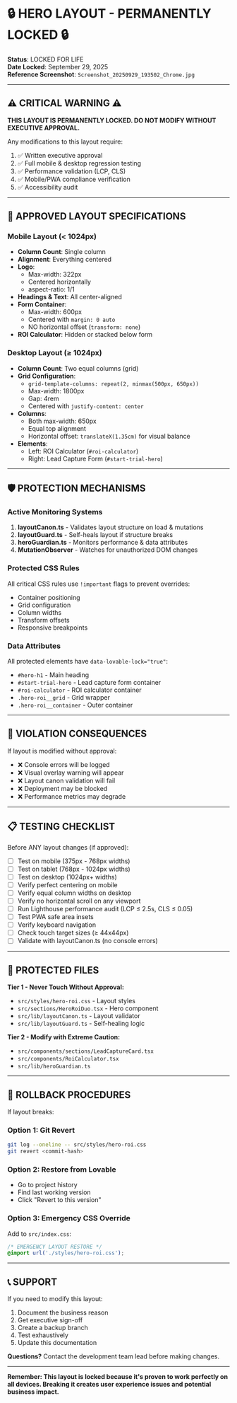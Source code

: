 # 🔒 HERO LAYOUT - PERMANENTLY LOCKED 🔒

**Status**: LOCKED FOR LIFE  
**Date Locked**: September 29, 2025  
**Reference Screenshot**: `Screenshot_20250929_193502_Chrome.jpg`

---

## ⚠️ CRITICAL WARNING ⚠️

**THIS LAYOUT IS PERMANENTLY LOCKED. DO NOT MODIFY WITHOUT EXECUTIVE APPROVAL.**

Any modifications to this layout require:
1. ✅ Written executive approval
2. ✅ Full mobile & desktop regression testing
3. ✅ Performance validation (LCP, CLS)
4. ✅ Mobile/PWA compliance verification
5. ✅ Accessibility audit

---

## 📐 APPROVED LAYOUT SPECIFICATIONS

### Mobile Layout (< 1024px)
- **Column Count**: Single column
- **Alignment**: Everything centered
- **Logo**: 
  - Max-width: 322px
  - Centered horizontally
  - aspect-ratio: 1/1
- **Headings & Text**: All center-aligned
- **Form Container**:
  - Max-width: 600px
  - Centered with `margin: 0 auto`
  - NO horizontal offset (`transform: none`)
- **ROI Calculator**: Hidden or stacked below form

### Desktop Layout (≥ 1024px)
- **Column Count**: Two equal columns (grid)
- **Grid Configuration**:
  - `grid-template-columns: repeat(2, minmax(500px, 650px))`
  - Max-width: 1800px
  - Gap: 4rem
  - Centered with `justify-content: center`
- **Columns**:
  - Both max-width: 650px
  - Equal top alignment
  - Horizontal offset: `translateX(1.35cm)` for visual balance
- **Elements**:
  - Left: ROI Calculator (`#roi-calculator`)
  - Right: Lead Capture Form (`#start-trial-hero`)

---

## 🛡️ PROTECTION MECHANISMS

### Active Monitoring Systems
1. **layoutCanon.ts** - Validates layout structure on load & mutations
2. **layoutGuard.ts** - Self-heals layout if structure breaks
3. **heroGuardian.ts** - Monitors performance & data attributes
4. **MutationObserver** - Watches for unauthorized DOM changes

### Protected CSS Rules
All critical CSS rules use `!important` flags to prevent overrides:
- Container positioning
- Grid configuration
- Column widths
- Transform offsets
- Responsive breakpoints

### Data Attributes
All protected elements have `data-lovable-lock="true"`:
- `#hero-h1` - Main heading
- `#start-trial-hero` - Lead capture form container
- `#roi-calculator` - ROI calculator container
- `.hero-roi__grid` - Grid wrapper
- `.hero-roi__container` - Outer container

---

## 🚨 VIOLATION CONSEQUENCES

If layout is modified without approval:
- ❌ Console errors will be logged
- ❌ Visual overlay warning will appear
- ❌ Layout canon validation will fail
- ❌ Deployment may be blocked
- ❌ Performance metrics may degrade

---

## 📋 TESTING CHECKLIST

Before ANY layout changes (if approved):
- [ ] Test on mobile (375px - 768px widths)
- [ ] Test on tablet (768px - 1024px widths)
- [ ] Test on desktop (1024px+ widths)
- [ ] Verify perfect centering on mobile
- [ ] Verify equal column widths on desktop
- [ ] Verify no horizontal scroll on any viewport
- [ ] Run Lighthouse performance audit (LCP ≤ 2.5s, CLS ≤ 0.05)
- [ ] Test PWA safe area insets
- [ ] Verify keyboard navigation
- [ ] Check touch target sizes (≥ 44x44px)
- [ ] Validate with layoutCanon.ts (no console errors)

---

## 📁 PROTECTED FILES

**Tier 1 - Never Touch Without Approval:**
- `src/styles/hero-roi.css` - Layout styles
- `src/sections/HeroRoiDuo.tsx` - Hero component
- `src/lib/layoutCanon.ts` - Layout validator
- `src/lib/layoutGuard.ts` - Self-healing logic

**Tier 2 - Modify with Extreme Caution:**
- `src/components/sections/LeadCaptureCard.tsx`
- `src/components/RoiCalculator.tsx`
- `src/lib/heroGuardian.ts`

---

## 🔄 ROLLBACK PROCEDURES

If layout breaks:

### Option 1: Git Revert
```bash
git log --oneline -- src/styles/hero-roi.css
git revert <commit-hash>
```

### Option 2: Restore from Lovable
- Go to project history
- Find last working version
- Click "Revert to this version"

### Option 3: Emergency CSS Override
Add to `src/index.css`:
```css
/* EMERGENCY LAYOUT RESTORE */
@import url('./styles/hero-roi.css');
```

---

## 📞 SUPPORT

If you need to modify this layout:
1. Document the business reason
2. Get executive sign-off
3. Create a backup branch
4. Test exhaustively
5. Update this documentation

**Questions?** Contact the development team lead before making changes.

---

**Remember: This layout is locked because it's proven to work perfectly on all devices. Breaking it creates user experience issues and potential business impact.**
